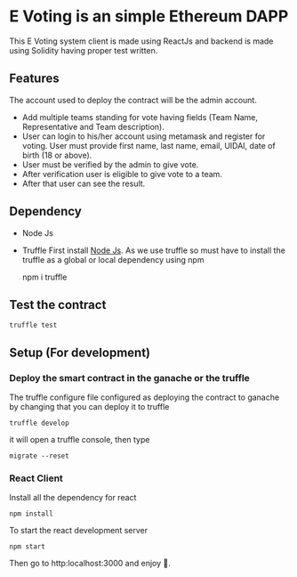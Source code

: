 # E Voting is an simple Ethereum DAPP

This E Voting system client is made using ReactJs and backend is made using Solidity having proper test written.

## Features
The account used to deploy the contract will be the admin account. 

- Add multiple teams standing for vote having fields (Team Name, Representative and Team description).
- User can login to his/her account using metamask and register for voting. User must provide first name, last name, email, UIDAI, date of birth (18 or above).
- User must be verified by the admin to give vote.
- After verification user is eligible to give vote to a team.
- After that user can see the result. 


## Dependency
- Node Js
- Truffle
First install [Node Js](https://nodejs.org/en/). As we use truffle so must have to install the truffle as a global or local dependency using npm 

    npm i truffle


## Test the contract
    
    truffle test

## Setup (For development)

### Deploy the smart contract in the ganache or the truffle

The truffle configure file configured as deploying the contract to ganache by changing that you can deploy it to truffle

    truffle develop

it will open a truffle console, then type

    migrate --reset

### React Client

Install all the dependency for react 

    npm install

To start the react development server

    npm start

Then go to http:localhost:3000 and enjoy 🥳.